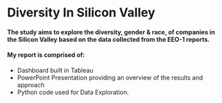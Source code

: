 # Diversity In Silicon Valley

#### The study aims to explore the diversity, gender & race, of companies in the Silicon Valley based on the data collected from the EEO-1 reports.

#### My report is comprised of: 
- Dashboard built in Tableau
- PowerPoint Presentation providing an overview of the results and approach
- Python code used for Data Exploration.
